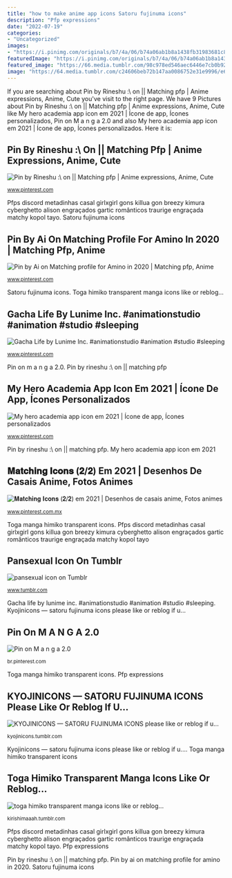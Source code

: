 ```yaml
---
title: "how to make anime app icons Satoru fujinuma icons"
description: "Pfp expressions"
date: "2022-07-19"
categories:
- "Uncategorized"
images:
- "https://i.pinimg.com/originals/b7/4a/06/b74a06ab1b8a1438fb31983681c83768.jpg"
featuredImage: "https://i.pinimg.com/originals/b7/4a/06/b74a06ab1b8a1438fb31983681c83768.jpg"
featured_image: "https://66.media.tumblr.com/98c978ed546aec6446e7cb0b922a4c43/tumblr_pshhca5nBf1w4iu7k_500.png"
image: "https://64.media.tumblr.com/c24606beb72b147aa0086752e31e9996/e61198b97e7019dd-6b/s400x600/92c82f0eec06db2c8d641002644a8bdd56ce6fe2.png"
---
```


If you are searching about Pin by Rineshu :\ on || Matching pfp | Anime expressions, Anime, Cute you've visit to the right page. We have 9 Pictures about Pin by Rineshu :\ on || Matching pfp | Anime expressions, Anime, Cute like My hero academia app icon em 2021 | Ícone de app, Ícones personalizados, Pin on M a n g a 2.0 and also My hero academia app icon em 2021 | Ícone de app, Ícones personalizados. Here it is:

## Pin By Rineshu :\ On || Matching Pfp | Anime Expressions, Anime, Cute

![Pin by Rineshu :\ on || Matching pfp | Anime expressions, Anime, Cute](https://i.pinimg.com/736x/b8/d0/92/b8d0928bbb332ff68163f97191462fc7.jpg "Gacha lunime gambar menggambar appwereld presets fnafhs mewarnai versos gachaverse palloma")

<small>www.pinterest.com</small>

Pfps discord metadinhas casal girlxgirl gons killua gon breezy kimura cyberghetto alison engraçados gartic românticos traurige engraçada matchy kopol tayo. Satoru fujinuma icons

## Pin By Ai On Matching Profile For Amino In 2020 | Matching Pfp, Anime

![Pin by Ai on Matching profile for Amino in 2020 | Matching pfp, Anime](https://i.pinimg.com/originals/b0/18/5b/b0185ba03c11c80b927b3d2d3c9fd8fe.png "Gacha lunime gambar menggambar appwereld presets fnafhs mewarnai versos gachaverse palloma")

<small>www.pinterest.com</small>

Satoru fujinuma icons. Toga himiko transparent manga icons like or reblog...

## Gacha Life By Lunime Inc. #animationstudio #animation #studio #sleeping

![Gacha Life by Lunime Inc. #animationstudio #animation #studio #sleeping](https://i.pinimg.com/736x/db/55/50/db5550d46491d164d5096407628855f4.jpg "Pfps discord metadinhas casal girlxgirl gons killua gon breezy kimura cyberghetto alison engraçados gartic românticos traurige engraçada matchy kopol tayo")

<small>www.pinterest.com</small>

Pin on m a n g a 2.0. Pin by rineshu :\ on || matching pfp

## My Hero Academia App Icon Em 2021 | Ícone De App, Ícones Personalizados

![My hero academia app icon em 2021 | Ícone de app, Ícones personalizados](https://i.pinimg.com/736x/0c/95/f5/0c95f520711758a36561685529ad4eb3.jpg "Toga manga himiko transparent icons")

<small>www.pinterest.com</small>

Pin by rineshu :\ on || matching pfp. My hero academia app icon em 2021

## 𝐌𝐚𝐭𝐜𝐡𝐢𝐧𝐠 𝐈𝐜𝐨𝐧𝐬 (𝟐/𝟐) Em 2021 | Desenhos De Casais Anime, Fotos Animes

![𝐌𝐚𝐭𝐜𝐡𝐢𝐧𝐠 𝐈𝐜𝐨𝐧𝐬 (𝟐/𝟐) em 2021 | Desenhos de casais anime, Fotos animes](https://i.pinimg.com/736x/af/8a/6a/af8a6a4c11d8d1a6fd68211ec225facc.jpg "Pin by ai on matching profile for amino in 2020")

<small>www.pinterest.com.mx</small>

Toga manga himiko transparent icons. Pfps discord metadinhas casal girlxgirl gons killua gon breezy kimura cyberghetto alison engraçados gartic românticos traurige engraçada matchy kopol tayo

## Pansexual Icon On Tumblr

![pansexual icon on Tumblr](https://66.media.tumblr.com/98c978ed546aec6446e7cb0b922a4c43/tumblr_pshhca5nBf1w4iu7k_500.png "Toga manga himiko transparent icons")

<small>www.tumblr.com</small>

Gacha life by lunime inc. #animationstudio #animation #studio #sleeping. Kyojinicons — satoru fujinuma icons please like or reblog if u...

## Pin On M A N G A 2.0

![Pin on M a n g a 2.0](https://i.pinimg.com/originals/b7/4a/06/b74a06ab1b8a1438fb31983681c83768.jpg "Pin on m a n g a 2.0")

<small>br.pinterest.com</small>

Toga manga himiko transparent icons. Pfp expressions

## KYOJINICONS — SATORU FUJINUMA ICONS Please Like Or Reblog If U...

![KYOJINICONS — SATORU FUJINUMA ICONS please like or reblog if u...](https://66.media.tumblr.com/35a0b317a2f78d46614aad5988b36026/tumblr_phklm01fQ01xwdj8mo1_500.jpg "Pin on m a n g a 2.0")

<small>kyojinicons.tumblr.com</small>

Kyojinicons — satoru fujinuma icons please like or reblog if u.... Toga manga himiko transparent icons

## Toga Himiko Transparent Manga Icons Like Or Reblog...

![toga himiko transparent manga icons like or reblog...](https://64.media.tumblr.com/c24606beb72b147aa0086752e31e9996/e61198b97e7019dd-6b/s400x600/92c82f0eec06db2c8d641002644a8bdd56ce6fe2.png "My hero academia app icon em 2021")

<small>kirishimaaah.tumblr.com</small>

Pfps discord metadinhas casal girlxgirl gons killua gon breezy kimura cyberghetto alison engraçados gartic românticos traurige engraçada matchy kopol tayo. Pfp expressions

Pin by rineshu :\ on || matching pfp. Pin by ai on matching profile for amino in 2020. Satoru fujinuma icons
